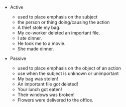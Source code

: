 - Active
  - used to place emphasis on the subject
  - the person or thing doing/causing the action
  - A thief stole my bag.
  - My co-worker deleted an important file.
  - I ate dinner.
  - He took me to a movie.
  - She made dinner.

- Passive
  - used to place emphasis on the object of an action
  - use when the subject is unknown or unimportant
  - My bag was stolen!
  - An important file got deleted!
  - Your lunch got eaten!
  - Their windows was broken!
  - Flowers were delivered to the office.
